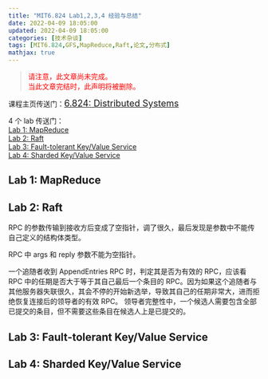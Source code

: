 ```yaml
---
title: "MIT6.824 Lab1,2,3,4 经验与总结"
date: 2022-04-09 18:05:00
updated: 2022-04-09 18:05:00
categories: [技术杂谈]
tags: [MIT6.824,GFS,MapReduce,Raft,论文,分布式]
mathjax: true
---
```






> <font color=red>请注意，此文章尚未完成。</font>  
> <font color=red>当此文章完结时，此声明将被删除。</font>







课程主页传送门：<font size=4px>[6.824: Distributed Systems](http://nil.csail.mit.edu/6.824/2020/)</font>

4 个 lab 传送门：  
[Lab 1: MapReduce](http://nil.csail.mit.edu/6.824/2020/labs/lab-mr.html)  
[Lab 2: Raft](http://nil.csail.mit.edu/6.824/2020/labs/lab-raft.html)  
[Lab 3: Fault-tolerant Key/Value Service](http://nil.csail.mit.edu/6.824/2020/labs/lab-kvraft.html)  
[Lab 4: Sharded Key/Value Service](http://nil.csail.mit.edu/6.824/2020/labs/lab-shard.html)



## Lab 1: MapReduce



## Lab 2: Raft

RPC 的参数传输到接收方后变成了空指针，调了很久，最后发现是参数中不能传自己定义的结构体类型。

RPC 中 args 和 reply 参数不能为空指针。

一个追随者收到 AppendEntries RPC 时，判定其是否为有效的 RPC，应该看 RPC 中的任期是否大于等于其自己最后一个条目的 RPC。因为如果这个追随者与其他服务器失联很久，其会不停的开始新选举，导致其自己的任期非常大，进而拒绝恢复连接后的领导者的有效 RPC。
领导者完整性中，一个候选人需要包含全部已提交的条目，但不需要这些条目在候选人上是已提交的。

## Lab 3: Fault-tolerant Key/Value Service



## Lab 4: Sharded Key/Value Service

